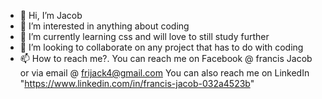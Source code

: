 - 👋 Hi, I’m Jacob 
- 👀 I’m interested in anything about coding
- 🌱 I’m currently learning css and will love to still study further
- 💞️ I’m looking to collaborate on any project that has to do with coding
- 📫 How to reach me?.
You can reach me on Facebook @ francis Jacob or via email @ frijack4@gmail.com
You can also reach me on LinkedIn "https://www.linkedin.com/in/francis-jacob-032a4523b"

<!---
Frixjay/Frixjay is a ✨ special ✨ repository because its `README.md` (this file) appears on your GitHub profile.
You can click the Preview link to take a look at your changes.
--->
